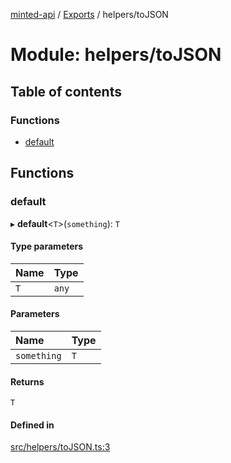 [minted-api](../README.md) / [Exports](../modules.md) / helpers/toJSON

# Module: helpers/toJSON

## Table of contents

### Functions

- [default](helpers_toJSON.md#default)

## Functions

### default

▸ **default**<`T`\>(`something`): `T`

#### Type parameters

| Name | Type |
| :------ | :------ |
| `T` | `any` |

#### Parameters

| Name | Type |
| :------ | :------ |
| `something` | `T` |

#### Returns

`T`

#### Defined in

[src/helpers/toJSON.ts:3](https://github.com/ianzepp/minted-api-ts/blob/d1e72a6/src/helpers/toJSON.ts#L3)
